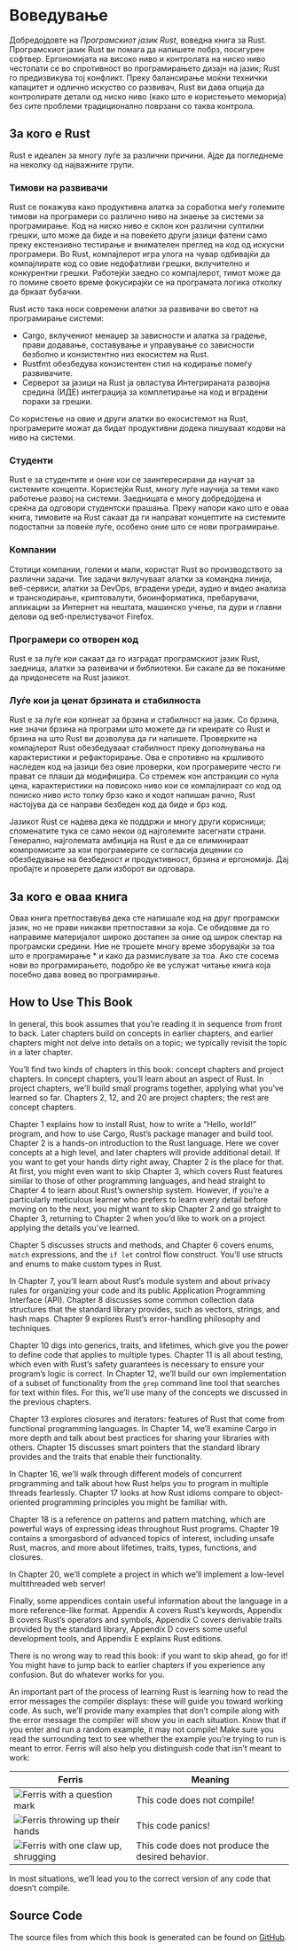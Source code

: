 # Воведување

Добредојдовте на *Програмскиот јазик Rust*, воведна книга за Rust.
Програмскиот јазик Rust ви помага да напишете побрз, посигурен софтвер.
Ергономијата на високо ниво и контролата на ниско ниво честопати се во спротивност во програмирањето
дизајн на јазик; Rust го предизвикува тој конфликт. Преку балансирање моќни
технички капацитет и одлично искуство со развивач, Rust ви дава опција
да контролирате детали од ниско ниво (како што е користењето меморија) без сите проблеми
традиционално поврзани со таква контрола.

## За кого е Rust

Rust е идеален за многу луѓе за различни причини. Ајде да погледнеме на неколку од
најважните групи.

### Тимови на развивачи

Rust се покажува како продуктивна алатка за соработка меѓу големите тимови на
програмери со различно ниво на знаење за системи за програмирање. Код на ниско ниво
е склон кон различни суптилни грешки, што може да биде и на повеќето други јазици
фатени само преку екстензивно тестирање и внимателен преглед на код од искусни
програмери. Во Rust, компајлерот игра улога на чувар одбивајќи да
компајлирате код со овие недофатливи грешки, вклучително и конкурентни грешки. Работејќи
заедно со компајлерот, тимот може да го помине своето време фокусирајќи се на програмата
логика отколку да бркаат бубачки.

Rust исто така носи современи алатки за развивачи во светот на програмирање системи:

* Cargo, вклучениот менаџер за зависности и алатка за градење, прави додавање,
  составување и управување со зависности безболно и конзистентно низ екосистем на
  Rust.
* Rustfmt обезбедува конзистентен стил на кодирање помеѓу развивачите.
* Серверот за јазици на Rust ја овластува Интегрираната развојна средина (ИДЕ)
  интеграција за комплетирање на код и вградени пораки за грешки.

Со користење на овие и други алатки во екосистемот на Rust, програмерите можат да бидат
продуктивни додека пишуваат кодови на ниво на системи.

### Студенти

Rust е за студентите и оние кои се заинтересирани да научат за системите
концепти. Користејќи Rust, многу луѓе научија за теми како работење
развој на системи. Заедницата е многу добредојдена и среќна да одговори
студентски прашања. Преку напори како што е оваа книга, тимовите на Rust сакаат
да ги направат концептите на системите подостапни за повеќе луѓе, особено оние што се нови
програмирање.

### Компании

Стотици компании, големи и мали, користат Rust во производството за различни
задачи. Тие задачи вклучуваат алатки за командна линија, веб-сервиси, алатки за DevOps,
вградени уреди, аудио и видео анализа и транскодирање, криптовалути,
биоинформатика, пребарувачи, апликации за Интернет на нештата, машинско
учење, па дури и главни делови од веб-прелистувачот Firefox.

### Програмери со отворен код

Rust е за луѓе кои сакаат да го изградат програмскиот јазик Rust, заедница,
алатки за развивачи и библиотеки. Би сакале да ве поканиме да придонесете на Rust
јазикот.

### Луѓе кои ја ценат брзината и стабилноста

Rust е за луѓе кои копнеат за брзина и стабилност на јазик. Со брзина, ние
значи брзина на програми што можете да ги креирате со Rust и брзина на
што Rust ви дозволува да ги напишете. Проверките на компајлерот Rust обезбедуваат стабилност
преку дополнувања на карактеристики и рефакторирање. Ова е спротивно на кршливото
наследен код на јазици без овие проверки, кои програмерите често ги прават
се плаши да модифицира. Со стремеж кон апстракции со нула цена, карактеристики на повисоко ниво
кои се компајлираат со код од пониско ниво исто толку брзо како и кодот напишан рачно, Rust
настојува да се направи безбеден код да биде и брз код.

Јазикот Rust се надева дека ќе поддржи и многу други корисници; споменатите
тука се само некои од најголемите засегнати страни. Генерално, најголемата амбиција на Rust
е да се елиминираат компромисите за кои програмерите се согласија
децении со обезбедување на безбедност *и* продуктивност, брзина *и* ергономија. Дај
пробајте и проверете дали изборот ви одговара.

## За кого е оваа книга

Оваа книга претпоставува дека сте напишале код на друг програмски јазик, но
не прави никакви претпоставки за која. Се обидовме да го направиме материјалот
широко достапен за оние од широк спектар на програмски средини. Ние
не трошете многу време зборувајќи за тоа што е програмирање * и како да размислувате
за тоа. Ако сте сосема нови во програмирањето, подобро ќе ве услужат
читање книга која посебно дава вовед во програмирање.

## How to Use This Book

In general, this book assumes that you’re reading it in sequence from front to
back. Later chapters build on concepts in earlier chapters, and earlier
chapters might not delve into details on a topic; we typically revisit the
topic in a later chapter.

You’ll find two kinds of chapters in this book: concept chapters and project
chapters. In concept chapters, you’ll learn about an aspect of Rust. In project
chapters, we’ll build small programs together, applying what you’ve learned so
far. Chapters 2, 12, and 20 are project chapters; the rest are concept chapters.

Chapter 1 explains how to install Rust, how to write a “Hello, world!” program,
and how to use Cargo, Rust’s package manager and build tool. Chapter 2 is a
hands-on introduction to the Rust language. Here we cover concepts at a high
level, and later chapters will provide additional detail. If you want to get
your hands dirty right away, Chapter 2 is the place for that. At first, you
might even want to skip Chapter 3, which covers Rust features similar to those
of other programming languages, and head straight to Chapter 4 to learn about
Rust’s ownership system. However, if you’re a particularly meticulous learner
who prefers to learn every detail before moving on to the next, you might want
to skip Chapter 2 and go straight to Chapter 3, returning to Chapter 2 when
you’d like to work on a project applying the details you’ve learned.

Chapter 5 discusses structs and methods, and Chapter 6 covers enums, `match`
expressions, and the `if let` control flow construct. You’ll use structs and
enums to make custom types in Rust.

In Chapter 7, you’ll learn about Rust’s module system and about privacy rules
for organizing your code and its public Application Programming Interface
(API). Chapter 8 discusses some common collection data structures that the
standard library provides, such as vectors, strings, and hash maps. Chapter 9
explores Rust’s error-handling philosophy and techniques.

Chapter 10 digs into generics, traits, and lifetimes, which give you the power
to define code that applies to multiple types. Chapter 11 is all about testing,
which even with Rust’s safety guarantees is necessary to ensure your program’s
logic is correct. In Chapter 12, we’ll build our own implementation of a subset
of functionality from the `grep` command line tool that searches for text
within files. For this, we’ll use many of the concepts we discussed in the
previous chapters.

Chapter 13 explores closures and iterators: features of Rust that come from
functional programming languages. In Chapter 14, we’ll examine Cargo in more
depth and talk about best practices for sharing your libraries with others.
Chapter 15 discusses smart pointers that the standard library provides and the
traits that enable their functionality.

In Chapter 16, we’ll walk through different models of concurrent programming
and talk about how Rust helps you to program in multiple threads fearlessly.
Chapter 17 looks at how Rust idioms compare to object-oriented programming
principles you might be familiar with.

Chapter 18 is a reference on patterns and pattern matching, which are powerful
ways of expressing ideas throughout Rust programs. Chapter 19 contains a
smorgasbord of advanced topics of interest, including unsafe Rust, macros, and
more about lifetimes, traits, types, functions, and closures.

In Chapter 20, we’ll complete a project in which we’ll implement a low-level
multithreaded web server!

Finally, some appendices contain useful information about the language in a
more reference-like format. Appendix A covers Rust’s keywords, Appendix B
covers Rust’s operators and symbols, Appendix C covers derivable traits
provided by the standard library, Appendix D covers some useful development
tools, and Appendix E explains Rust editions.

There is no wrong way to read this book: if you want to skip ahead, go for it!
You might have to jump back to earlier chapters if you experience any
confusion. But do whatever works for you.

<span id="ferris"></span>

An important part of the process of learning Rust is learning how to read the
error messages the compiler displays: these will guide you toward working code.
As such, we’ll provide many examples that don’t compile along with the error
message the compiler will show you in each situation. Know that if you enter
and run a random example, it may not compile! Make sure you read the
surrounding text to see whether the example you’re trying to run is meant to
error. Ferris will also help you distinguish code that isn’t meant to work:

| Ferris                                                                                                           | Meaning                                          |
|------------------------------------------------------------------------------------------------------------------|--------------------------------------------------|
| <img src="img/ferris/does_not_compile.svg" class="ferris-explain" alt="Ferris with a question mark"/>            | This code does not compile!                      |
| <img src="img/ferris/panics.svg" class="ferris-explain" alt="Ferris throwing up their hands"/>                   | This code panics!                                |
| <img src="img/ferris/not_desired_behavior.svg" class="ferris-explain" alt="Ferris with one claw up, shrugging"/> | This code does not produce the desired behavior. |

In most situations, we’ll lead you to the correct version of any code that
doesn’t compile.

## Source Code

The source files from which this book is generated can be found on
[GitHub][book].

[book]: https://github.com/rust-lang/book/tree/master/src
